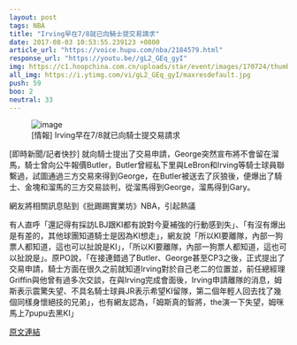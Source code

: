 ```yaml
---
layout: post
tags: NBA
title: "Irving早在7/8就已向騎士提交易請求"
date: 2017-08-03 10:53:55.239123 +0800
article_url: "https://voice.hupu.com/nba/2184579.html"
response_url: "https://youtu.be//gL2_GEq_gyI"
img: https://c1.hoopchina.com.cn/uploads/star/event/images/170724/thumbnail-fcc96754c2a2500d9eda01641840c753311d167d.jpg
all_img: https://i.ytimg.com/vi/gL2_GEq_gyI/maxresdefault.jpg
push: 59
boo: 2
neutral: 33
---
```


<figure>
<img src="https://c1.hoopchina.com.cn/uploads/star/event/images/170724/thumbnail-fcc96754c2a2500d9eda01641840c753311d167d.jpg" alt="image">
<figcaption>
[情報] Irving早在7/8就已向騎士提交易請求
</figcaption>
</figure>



[即時新聞/記者快抄] 就向騎士提出了交易申請，George突然宣布將不會留在溜馬，騎士曾向公牛報價Butler，Butler曾經私下里與LeBron和Irving等騎士球員聯繫過，試圖通過三方交易來得到George，在Butler被送去了灰狼後，便爆出了騎士、金塊和溜馬的三方交易談判，從溜馬得到George，溜馬得到Gary。

網友將相關訊息貼到《批踢踢實業坊》NBA，引起熱議

有人直呼「還記得有採訪LBJ跟KI都有說對今夏補強的行動感到失」、「有沒有爆出是有差的，其他球團知道騎士是因為KI想走」，網友說「所以KI要離隊，內部一狗票人都知道，這也可以扯說是KI」，「所以KI要離隊，內部一狗票人都知道，這也可以扯說是」。原PO說，「在接連錯過了Butler、George甚至CP3之後，正式提出了交易申請，騎士方面在很久之前就知道Irving對於自己老二的位置並，前任總經理Griffin與他曾有過多次交談，在與Irving完成會面後，Irving申請離隊的消息，姆斯表示震驚失望、不具名騎士球員JR表示希望KI留隊，第二個年輕人回去找了幾個同樣身懷絕技的兄弟」，也有網友認為，「姆斯真的智將，the演一下失望，姆咪馬上7pupu去黑KI」

<a href = "https://www.ptt.cc/bbs/NBA/M.1500948672.A.1B5.html">原文連結</a>

